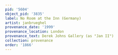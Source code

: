 ```yaml
---
pid: '5604'
object_pid: '3835'
label: No Room at the Inn (Germany)
artist: janbrueghel
provenance_date: '1999'
provenance_location: London
provenance_text: Derek Johns Gallery (as "Jan II")
collection: provenance
order: '1866'
---
```

